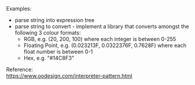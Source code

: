 Examples:
- parse string into expression tree
- parse string to convert - implement a library that converts amongst the following 3 colour formats:
    * RGB, e.g. (20, 200, 100) where each integer is between 0-255
    * Floating Point, e.g. (0.023213F, 0.0322376F, 0.7628F) where each float number is between 0-1
    * Hex, e.g. "#14C8F3"
    
Reference:    
https://www.oodesign.com/interpreter-pattern.html